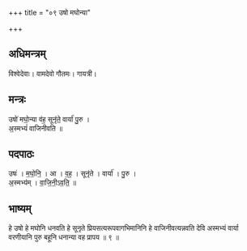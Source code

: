 +++
title = "०९ उषो मघोन्या"

+++
## अधिमन्त्रम्
विश्वेदेवाः। वामदेवो गौतमः। गायत्री।

## मन्त्रः
उषो॑ मघो॒न्या व॑ह॒ सूनृ॑ते॒ वार्या॑ पु॒रु ।  
अ॒स्मभ्यं॑ वाजिनीवति ॥

## पदपाठः
उषः॑ । म॒घो॒नि॒ । आ । व॒ह॒ । सूनृ॑ते । वार्या॑ । पु॒रु ।  
अ॒स्मभ्य॑म् । वा॒जि॒नी॒ऽव॒ति॒ ॥

## भाष्यम्
हे उषो हे मघोनि धनवति हे सूनृते प्रियसत्यरूपवागभिमानिनि हे वाजिनीवत्यन्नवति देवि अस्मभ्यं वार्या वरणीयानि पुरु बहूनि धनान्या वह प्रापय ॥ ९ ॥